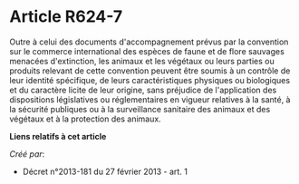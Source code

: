 # Article R624-7

Outre à celui des documents d'accompagnement prévus par la convention sur le commerce international des espèces de faune et
de flore sauvages menacées d'extinction, les animaux et les végétaux ou leurs parties ou produits relevant de cette
convention peuvent être soumis à un contrôle de leur identité spécifique, de leurs caractéristiques physiques ou biologiques
et du caractère licite de leur origine, sans préjudice de l'application des dispositions législatives ou réglementaires en
vigueur relatives à la santé, à la sécurité publiques ou à la surveillance sanitaire des animaux et des végétaux et à la
protection des animaux.

**Liens relatifs à cet article**

_Créé par_:

  - Décret n°2013-181 du 27 février 2013 - art. 1
